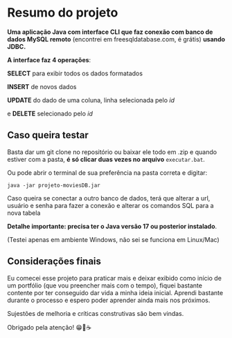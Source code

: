 # Resumo do projeto
**Uma aplicação Java com interface CLI que faz conexão com
banco de dados MySQL remoto**
(encontrei em freesqldatabase.com, é grátis)
**usando JDBC.**

**A interface faz 4 operações**:

**SELECT**  para exibir todos os dados
formatados

**INSERT**  de novos dados

**UPDATE** do dado de uma coluna, linha selecionada pelo _id_

e **DELETE** selecionado pelo _id_

## Caso queira testar

Basta dar um git clone no repositório ou baixar ele todo em .zip e quando
estiver com a pasta, **é só clicar duas vezes no arquivo** `executar.bat`. 

Ou pode abrir o 
terminal de sua preferência na pasta correta e digitar:

`java -jar projeto-moviesDB.jar`

Caso queira se conectar a outro banco de dados, terá que alterar a
url, usuário e senha para fazer a conexão e alterar os comandos SQL para
a nova tabela


**Detalhe importante: precisa ter o Java versão 17 ou posterior
instalado**.

(Testei apenas em ambiente Windows, não sei se funciona em Linux/Mac)

## Considerações finais

Eu comecei esse projeto para praticar mais e deixar exibido como início
de um portfólio (que vou preencher mais com o tempo), fiquei bastante 
contente por ter conseguido dar vida a minha ideia inicial. Aprendi
bastante durante o processo e espero poder aprender ainda mais nos próximos.

Sujestões de melhoria e críticas construtivas são bem vindas.

Obrigado pela atenção! 😁🖖☕

